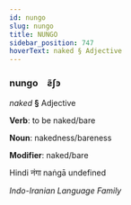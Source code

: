```yaml
---
id: nungo
slug: nungo
title: NUNGO
sidebar_position: 747
hoverText: naked § Adjective
---
```


### nungo&emsp;<span kind="abugida">ƨ̃ʃꜿ</span>

*naked* **§** Adjective

**Verb**: to be naked/bare

**Noun**: nakedness/bareness

**Modifier**: naked/bare

Hindi नंगा naṅgā undefined

*Indo-Iranian Language Family*